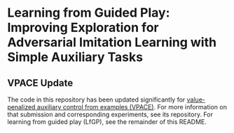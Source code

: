 # Learning from Guided Play: Improving Exploration for Adversarial Imitation Learning with Simple Auxiliary Tasks

## VPACE Update
The code in this repository has been updated significantly for [value-penalized auxiliary control from examples (VPACE)](https://github.com/vpace-anon/vpace).
For more information on that submission and corresponding experiments, see its repository.
For learning from guided play (LfGP), see the remainder of this README.